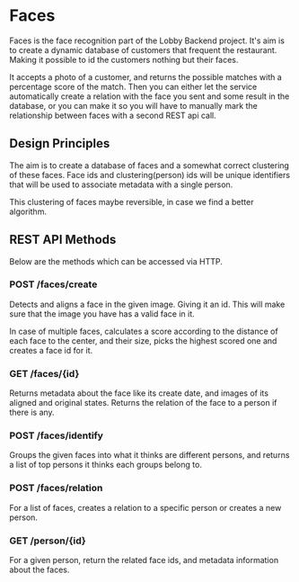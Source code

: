 # Faces
Faces is the face recognition part of the Lobby Backend project. It's aim is to create a dynamic database of customers that frequent the restaurant. Making it possible to id the customers nothing but their faces.

It accepts a photo of a customer, and returns the possible matches with a percentage score of the match. Then you can either let the service automatically create a relation with the face you sent and some result in the database, or you can make it so you will have to manually mark the relationship between faces with a second REST api call.

## Design Principles
The aim is to create a database of faces and a somewhat correct clustering of these faces. Face ids and clustering(person) ids will be unique identifiers that will be used to associate metadata with a single person.

This clustering of faces maybe reversible, in case we find a better algorithm.

## REST API Methods
Below are the methods which can be accessed via HTTP.

### POST /faces/create
Detects and aligns a face in the given image. Giving it an id. This will make sure that the image you have has a valid face in it.

In case of multiple faces, calculates a score according to the distance of each face to the center, and their size, picks the highest scored one and creates a face id for it.

### GET /faces/{id}
Returns metadata about the face like its create date, and images of its aligned and original states. Returns the relation of the face to a person if there is any.

### POST /faces/identify
Groups the given faces into what it thinks are different persons, and returns a list of top persons it thinks each groups belong to.

### POST /faces/relation
For a list of faces, creates a relation to a specific person or creates a new person.

### GET /person/{id}
For a given person, return the related face ids, and metadata information about the faces.
